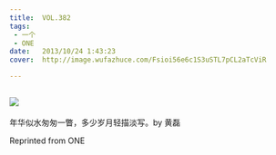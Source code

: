 ```yaml
---
title:	VOL.382
tags:
 - 一个
 - ONE
date:	2013/10/24 1:43:23
cover:	http://image.wufazhuce.com/Fsioi56e6c1S3uSTL7pCL2aTcViR

---
```

![](http://image.wufazhuce.com/Fsioi56e6c1S3uSTL7pCL2aTcViR)
---

年华似水匆匆一瞥，多少岁月轻描淡写。by 黄磊
 
Reprinted from ONE
